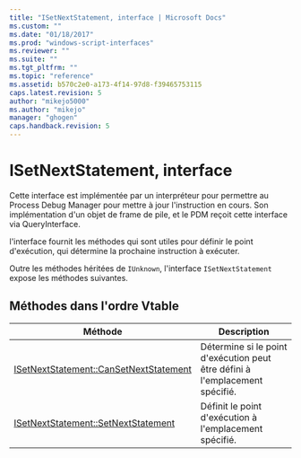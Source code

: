 ```yaml
---
title: "ISetNextStatement, interface | Microsoft Docs"
ms.custom: ""
ms.date: "01/18/2017"
ms.prod: "windows-script-interfaces"
ms.reviewer: ""
ms.suite: ""
ms.tgt_pltfrm: ""
ms.topic: "reference"
ms.assetid: b570c2e0-a173-4f14-97d8-f39465753115
caps.latest.revision: 5
author: "mikejo5000"
ms.author: "mikejo"
manager: "ghogen"
caps.handback.revision: 5
---
```

# ISetNextStatement, interface
Cette interface est implémentée par un interpréteur pour permettre au Process Debug Manager pour mettre à jour l'instruction en cours.  Son implémentation d'un objet de frame de pile, et le PDM reçoit cette interface via QueryInterface.  
  
 l'interface fournit les méthodes qui sont utiles pour définir le point d'exécution, qui détermine la prochaine instruction à exécuter.  
  
 Outre les méthodes héritées de `IUnknown`, l'interface `ISetNextStatement` expose les méthodes suivantes.  
  
## Méthodes dans l'ordre Vtable  
  
|Méthode|Description|  
|-------------|-----------------|  
|[ISetNextStatement::CanSetNextStatement](../../winscript/reference/isetnextstatement-cansetnextstatement.md)|Détermine si le point d'exécution peut être défini à l'emplacement spécifié.|  
|[ISetNextStatement::SetNextStatement](../../winscript/reference/isetnextstatement-setnextstatement.md)|Définit le point d'exécution à l'emplacement spécifié.|